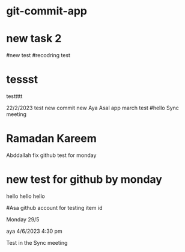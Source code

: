 # git-commit-app
# new task 2
#new test
#recodring test
# tessst
testtttt

22/2/2023 test 
new commit
new
Aya
Asal app
march test 
#hello 
Sync meeting 
# Ramadan Kareem 
Abddallah fix 
github test for monday 
# new test for github by monday




hello hello hello 


#Asa github account for testing 
item id




Monday 29/5


aya 4/6/2023 4:30 pm 

Test in the Sync meeting 
